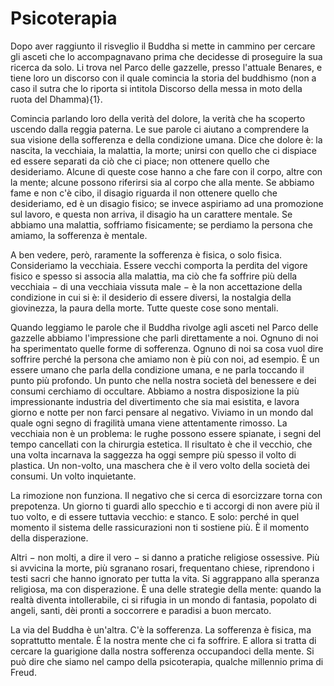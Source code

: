 # Psicoterapia

Dopo aver raggiunto il risveglio il Buddha si mette in cammino per cercare gli asceti che lo accompagnavano prima che decidesse di proseguire la sua ricerca da solo. Li trova nel Parco delle gazzelle, presso l'attuale Benares, e tiene loro un discorso con il quale comincia la storia del buddhismo (non a caso il sutra che lo riporta si intitola Discorso della messa in moto della ruota del Dhamma){1}.

Comincia parlando loro della verità del dolore, la verità che ha scoperto uscendo dalla reggia paterna. Le sue parole ci aiutano a comprendere la sua visione della sofferenza e della condizione umana. Dice che dolore è: la nascita, la vecchiaia, la malattia, la morte; unirsi con quello che ci dispiace ed essere separati da ciò che ci piace; non ottenere quello che desideriamo. Alcune di queste cose hanno a che fare con il corpo, altre con la mente; alcune possono riferirsi sia al corpo che alla mente. Se abbiamo fame e non c'è cibo, il disagio riguarda il non ottenere quello che desideriamo, ed è un disagio fisico; se invece aspiriamo ad una promozione sul lavoro, e questa non arriva, il disagio ha un carattere mentale. Se abbiamo una malattia, soffriamo fisicamente; se perdiamo la persona che amiamo, la sofferenza è mentale.

A ben vedere, però, raramente la sofferenza è fisica, o solo fisica. Consideriamo la vecchiaia. Essere vecchi comporta la perdita del vigore fisico e spesso si associa alla malattia, ma ciò che fa soffrire più della vecchiaia − di una vecchiaia vissuta male − è la non accettazione della condizione in cui si è: il desiderio di essere diversi, la nostalgia della giovinezza, la paura della morte. Tutte queste cose sono mentali.

Quando leggiamo le parole che il Buddha rivolge agli asceti nel Parco delle gazzelle abbiamo l'impressione che parli direttamente a noi. Ognuno di noi ha sperimentato quelle forme di sofferenza. Ognuno di noi sa cosa vuol dire soffrire perché la persona che amiamo non è più con noi, ad esempio. È un essere umano che parla della condizione umana, e ne parla toccando il punto più profondo. Un punto che nella nostra società del benessere e dei consumi cerchiamo di occultare. Abbiamo a nostra disposizione la più impressionante industria del divertimento che sia mai esistita, e lavora giorno e notte per non farci pensare al negativo. Viviamo in un mondo dal quale ogni segno di fragilità umana viene attentamente rimosso. La vecchiaia non è un problema: le rughe possono essere spianate, i segni del tempo cancellati con la chirurgia estetica. Il risultato è che il vecchio, che una volta incarnava la saggezza ha oggi sempre più spesso il volto di plastica. Un non-volto, una maschera che è il vero volto della società dei consumi. Un volto inquietante.

La rimozione non funziona. Il negativo che si cerca di esorcizzare torna con prepotenza. Un giorno ti guardi allo specchio e ti accorgi di non avere più il tuo volto, e di essere tuttavia vecchio: e stanco. E solo: perché in quel momento il sistema delle rassicurazioni non ti sostiene più. È il momento della disperazione.

Altri − non molti, a dire il vero − si danno a pratiche religiose ossessive. Più si avvicina la morte, più sgranano rosari, frequentano chiese, riprendono i testi sacri che hanno ignorato per tutta la vita. Si aggrappano alla speranza religiosa, ma con disperazione. È una delle strategie della mente: quando la realtà diventa intollerabile, ci si rifugia in un mondo di fantasia, popolato di angeli, santi, dèi pronti a soccorrere e paradisi a buon mercato.

La via del Buddha è un'altra. C'è la sofferenza. La sofferenza è fisica, ma soprattutto mentale. È la nostra mente che ci fa soffrire. E allora si tratta di cercare la guarigione dalla nostra sofferenza occupandoci della mente. Si può dire che siamo nel campo della psicoterapia, qualche millennio prima di Freud.
